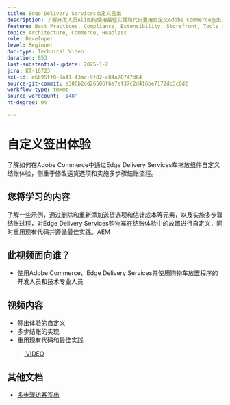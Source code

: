 ```yaml
---
title: Edge Delivery Services自定义签出
description: 了解开发人员Ali如何使用最佳实践和代码重用自定义Adobe Commerce签出，包括交付选项和多步骤签出。​AEM
feature: Best Practices, Compliance, Extensibility, Storefront, Tools and External Services
topic: Architecture, Commerce, Headless
role: Developer
level: Beginner
doc-type: Technical Video
duration: 853
last-substantial-update: 2025-1-2
jira: KT-16723
exl-id: e6b95ff0-9a41-43ac-9f02-c84a70747d64
source-git-commit: e306b2cd26506f6a7ef37c2d416be7172dc3c0d2
workflow-type: tm+mt
source-wordcount: '148'
ht-degree: 0%

---
```


# 自定义签出体验

了解如何在Adobe Commerce中通过Edge Delivery Services车拖放组件自定义结账体验，侧重于修改送货选项和实施多步骤结账流程。

## 您将学习的内容

了解一些示例，通过删除和重新添加送货选项和估计成本等元素，以及实施多步骤结账过程，对Edge Delivery Services购物车在结账体验中的放置进行自定义，同时重用现有代码并遵循最佳实践。&#x200B;AEM

## 此视频面向谁？

* 使用Adobe Commerce、Edge Delivery Services并使用购物车放置程序的开发人员和技术专业人员

## 视频内容

* 签出体验的自定义&#x200B;
* 多步结账的实现&#x200B;
* 重用现有代码和最佳实践

>[!VIDEO](https://video.tv.adobe.com/v/3442660?learn=on&captions=chi_hans)

## 其他文档

* [多步骤访客签出](https://experienceleague.adobe.com/developer/commerce/storefront/dropins/checkout/tutorials/multi-step/?lang=zh-Hans)
